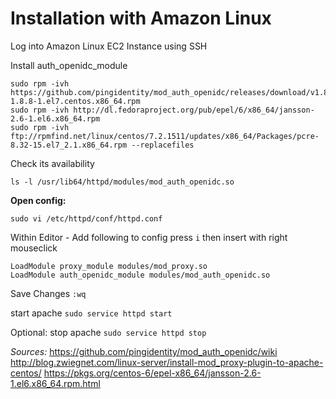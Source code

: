 # Installation with Amazon Linux

Log into Amazon Linux EC2 Instance using SSH

Install auth_openidc_module
```
sudo rpm -ivh https://github.com/pingidentity/mod_auth_openidc/releases/download/v1.8.8/mod_auth_openidc-1.8.8-1.el7.centos.x86_64.rpm
sudo rpm -ivh http://dl.fedoraproject.org/pub/epel/6/x86_64/jansson-2.6-1.el6.x86_64.rpm
sudo rpm -ivh ftp://rpmfind.net/linux/centos/7.2.1511/updates/x86_64/Packages/pcre-8.32-15.el7_2.1.x86_64.rpm --replacefiles
```
Check its availability
```
ls -l /usr/lib64/httpd/modules/mod_auth_openidc.so
```
**Open config:**
```
sudo vi /etc/httpd/conf/httpd.conf
```
Within Editor - Add following to config
press `i` then insert with right mouseclick
```
LoadModule proxy_module modules/mod_proxy.so
LoadModule auth_openidc_module modules/mod_auth_openidc.so
```
Save Changes `:wq`


start apache
`sudo service httpd start`

Optional: stop apache
`sudo service httpd stop`

*Sources:*
https://github.com/pingidentity/mod_auth_openidc/wiki
http://blog.zwiegnet.com/linux-server/install-mod_proxy-plugin-to-apache-centos/
https://pkgs.org/centos-6/epel-x86_64/jansson-2.6-1.el6.x86_64.rpm.html
